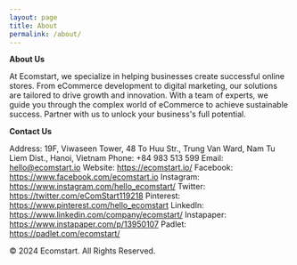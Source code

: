 ```yaml
---
layout: page
title: About
permalink: /about/
---
```


**About Us**

At Ecomstart, we specialize in helping businesses create successful online stores. From eCommerce development to digital marketing, our solutions are tailored to drive growth and innovation. With a team of experts, we guide you through the complex world of eCommerce to achieve sustainable success. Partner with us to unlock your business's full potential.

**Contact Us**

Address: 19F, Viwaseen Tower, 48 To Huu Str., Trung Van Ward, Nam Tu Liem Dist., Hanoi, Vietnam
Phone: +84 983 513 599
Email: hello@ecomstart.io
Website: https://ecomstart.io/
Facebook: https://www.facebook.com/ecomstart.io
Instagram: https://www.instagram.com/hello_ecomstart/
Twitter: https://twitter.com/eComStart119218
Pinterest: https://www.pinterest.com/hello_ecomstart
LinkedIn: https://www.linkedin.com/company/ecomstart/
Instapaper: https://www.instapaper.com/p/13950107
Padlet: https://padlet.com/ecomstart/

© 2024 Ecomstart. All Rights Reserved.
